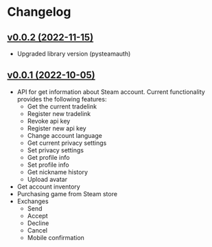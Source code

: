 # Changelog

## [v0.0.2 (2022-11-15)](https://github.com/sometastycake/pysteamlib/releases/tag/v0.0.2)

- Upgraded library version (pysteamauth)

## [v0.0.1 (2022-10-05)](https://github.com/sometastycake/pysteamlib/releases/tag/v0.0.1)

- API for get information about Steam account. Current functionality provides the following features:
  - Get the current tradelink
  - Register new tradelink
  - Revoke api key
  - Register new api key
  - Change account language
  - Get current privacy settings
  - Set privacy settings
  - Get profile info
  - Set profile info
  - Get nickname history
  - Upload avatar
- Get account inventory
- Purchasing game from Steam store
- Exchanges
  - Send
  - Accept
  - Decline
  - Cancel
  - Mobile confirmation